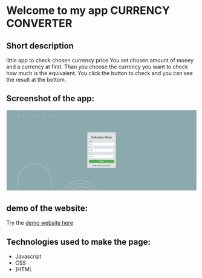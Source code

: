 # Welcome to my app CURRENCY CONVERTER
## Short description
little app to check chosen currency price
You set chosen amount of money and a currency at first.
Than you choose the currency you want to check how much is the equivalent.
You click the button to check and you can see the result at the bottom.
## Screenshot of the app:
![app screenshot](img/demo.png?raw=true "demoView")
## demo of the website:
Try the [demo website here]([https://wojciechluczak.github.io/currencyConverter)
## Technologies used to make the page:
- Javascript 
- CSS
- ]HTML
